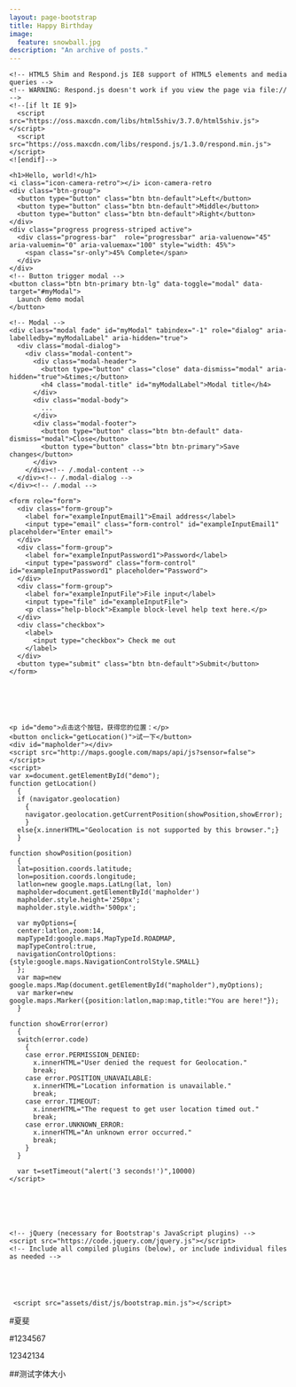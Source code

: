 ```yaml
---
layout: page-bootstrap
title: Happy Birthday
image:
  feature: snowball.jpg
description: "An archive of posts."
---
```


<!DOCTYPE html>
<html>
  <head>
    <title>Bootstrap 101 Template</title>
    <meta name="viewport" content="width=device-width, initial-scale=1.0">
    <!-- Bootstrap -->
    <link href="assets/dist/css/bootstrap.min.css" rel="stylesheet" media="screen">
	
    <!-- HTML5 Shim and Respond.js IE8 support of HTML5 elements and media queries -->
    <!-- WARNING: Respond.js doesn't work if you view the page via file:// -->
    <!--[if lt IE 9]>
      <script src="https://oss.maxcdn.com/libs/html5shiv/3.7.0/html5shiv.js"></script>
      <script src="https://oss.maxcdn.com/libs/respond.js/1.3.0/respond.min.js"></script>
    <![endif]-->
  </head>
  <body>
	  
	<h1>Hello, world!</h1>
	<i class="icon-camera-retro"></i> icon-camera-retro
	<div class="btn-group">
	  <button type="button" class="btn btn-default">Left</button>
	  <button type="button" class="btn btn-default">Middle</button>
	  <button type="button" class="btn btn-default">Right</button>
	</div>
	<div class="progress progress-striped active">
	  <div class="progress-bar"  role="progressbar" aria-valuenow="45" aria-valuemin="0" aria-valuemax="100" style="width: 45%">
	    <span class="sr-only">45% Complete</span>
	  </div>
	</div>
	<!-- Button trigger modal -->
	<button class="btn btn-primary btn-lg" data-toggle="modal" data-target="#myModal">
	  Launch demo modal
	</button>
	
	<!-- Modal -->
	<div class="modal fade" id="myModal" tabindex="-1" role="dialog" aria-labelledby="myModalLabel" aria-hidden="true">
	  <div class="modal-dialog">
	    <div class="modal-content">
	      <div class="modal-header">
	        <button type="button" class="close" data-dismiss="modal" aria-hidden="true">&times;</button>
	        <h4 class="modal-title" id="myModalLabel">Modal title</h4>
	      </div>
	      <div class="modal-body">
	        ...
	      </div>
	      <div class="modal-footer">
	        <button type="button" class="btn btn-default" data-dismiss="modal">Close</button>
	        <button type="button" class="btn btn-primary">Save changes</button>
	      </div>
	    </div><!-- /.modal-content -->
	  </div><!-- /.modal-dialog -->
	</div><!-- /.modal -->
	
	<form role="form">
	  <div class="form-group">
	    <label for="exampleInputEmail1">Email address</label>
	    <input type="email" class="form-control" id="exampleInputEmail1" placeholder="Enter email">
	  </div>
	  <div class="form-group">
	    <label for="exampleInputPassword1">Password</label>
	    <input type="password" class="form-control" id="exampleInputPassword1" placeholder="Password">
	  </div>
	  <div class="form-group">
	    <label for="exampleInputFile">File input</label>
	    <input type="file" id="exampleInputFile">
	    <p class="help-block">Example block-level help text here.</p>
	  </div>
	  <div class="checkbox">
	    <label>
	      <input type="checkbox"> Check me out
	    </label>
	  </div>
	  <button type="submit" class="btn btn-default">Submit</button>
	</form>
	
	
	
	
	

	<p id="demo">点击这个按钮，获得您的位置：</p>
	<button onclick="getLocation()">试一下</button>
	<div id="mapholder"></div>
	<script src="http://maps.google.com/maps/api/js?sensor=false"></script>
	<script>
	var x=document.getElementById("demo");
	function getLocation()
	  {
	  if (navigator.geolocation)
	    {
	    navigator.geolocation.getCurrentPosition(showPosition,showError);
	    }
	  else{x.innerHTML="Geolocation is not supported by this browser.";}
	  }

	function showPosition(position)
	  {
	  lat=position.coords.latitude;
	  lon=position.coords.longitude;
	  latlon=new google.maps.LatLng(lat, lon)
	  mapholder=document.getElementById('mapholder')
	  mapholder.style.height='250px';
	  mapholder.style.width='500px';

	  var myOptions={
	  center:latlon,zoom:14,
	  mapTypeId:google.maps.MapTypeId.ROADMAP,
	  mapTypeControl:true,
	  navigationControlOptions:{style:google.maps.NavigationControlStyle.SMALL}
	  };
	  var map=new google.maps.Map(document.getElementById("mapholder"),myOptions);
	  var marker=new google.maps.Marker({position:latlon,map:map,title:"You are here!"});
	  }

	function showError(error)
	  {
	  switch(error.code) 
	    {
	    case error.PERMISSION_DENIED:
	      x.innerHTML="User denied the request for Geolocation."
	      break;
	    case error.POSITION_UNAVAILABLE:
	      x.innerHTML="Location information is unavailable."
	      break;
	    case error.TIMEOUT:
	      x.innerHTML="The request to get user location timed out."
	      break;
	    case error.UNKNOWN_ERROR:
	      x.innerHTML="An unknown error occurred."
	      break;
	    }
	  }
	  
	  var t=setTimeout("alert('3 seconds!')",10000)  
	</script>
	
	
	
	
	
	
    <!-- jQuery (necessary for Bootstrap's JavaScript plugins) -->
    <script src="https://code.jquery.com/jquery.js"></script>
    <!-- Include all compiled plugins (below), or include individual files as needed -->
   
   
   
   
   
	 <script src="assets/dist/js/bootstrap.min.js"></script>
  </body>
</html>

#夏斐

#1234567

12342134

##测试字体大小